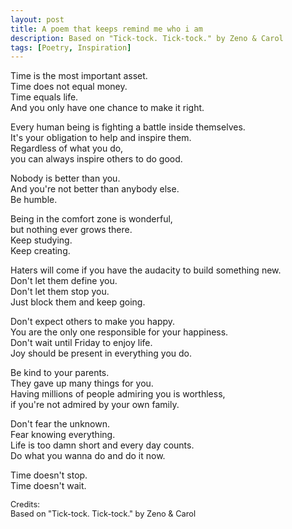 ```yaml
---
layout: post
title: A poem that keeps remind me who i am
description: Based on "Tick-tock. Tick-tock." by Zeno & Carol
tags: [Poetry, Inspiration]
---
```


Time is the most important asset.<br>
Time does not equal money.<br>
Time equals life.<br>
And you only have one chance to make it right.

Every human being is fighting a battle inside themselves.<br>
It's your obligation to help and inspire them.<br>
Regardless of what you do,<br>
you can always inspire others to do good.

Nobody is better than you.<br>
And you're not better than anybody else.<br>
Be humble.

Being in the comfort zone is wonderful,<br>
but nothing ever grows there.<br>
Keep studying.<br>
Keep creating.

Haters will come if you have the audacity to build something new.<br>
Don't let them define you.<br>
Don't let them stop you.<br>
Just block them and keep going.

Don't expect others to make you happy.<br>
You are the only one responsible for your happiness.<br>
Don't wait until Friday to enjoy life.<br>
Joy should be present in everything you do.

Be kind to your parents.<br>
They gave up many things for you.<br>
Having millions of people admiring you is worthless,<br>
if you're not admired by your own family.

Don't fear the unknown.<br>
Fear knowing everything.<br>
Life is too damn short and every day counts.<br>
Do what you wanna do and do it now.

Time doesn't stop.<br>
Time doesn't wait.

<p class="muted" style="font-size: 0.8rem">
Credits:<br>Based on "Tick-tock. Tick-tock." by Zeno & Carol
</p>